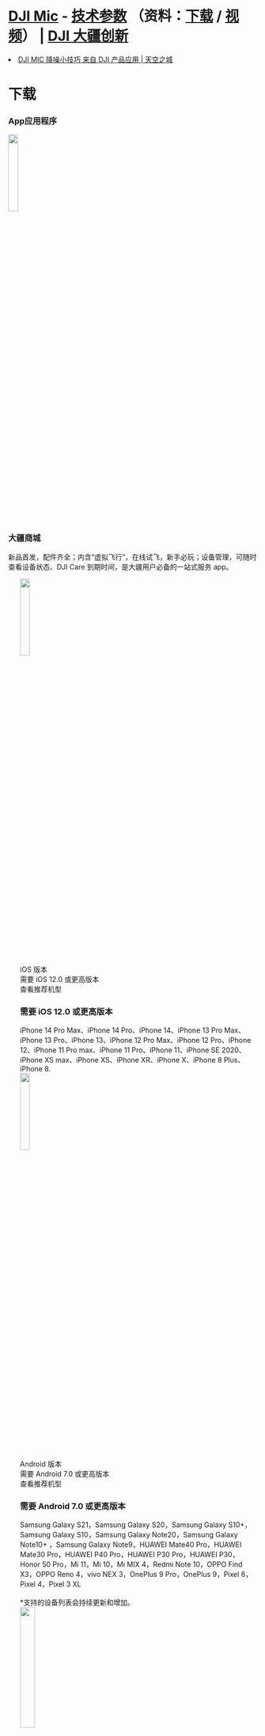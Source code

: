 <h1><a href="https://www.dji.com/cn/mic/">DJI Mic</a> - <a href="https://www.dji.com/cn/mic/specs">技术参数</a> （资料：<a href="https://www.dji.com/cn/mic/downloads">下载</a> / <a href="https://www.dji.com/cn/mic/video">视频</a>） | <a href="https://www.dji.com/cn/"> DJI 大疆创新</a></h1>
<li><a href="https://www.skypixel.com/videos/dji-mic"> DJI MIC 降噪小技巧 来自 DJI 产品应用 | 天空之城</a></li>
<div id="download-nav" class="breadcrumb-nav">
<div class="download-content">
<h1 class="downloade-title">下载</h1>
</div>
</div>
<section data-index="0" class="section-download hide">
<h3 class="section-title">App应用程序</h3>
<div class="app-description">
<div class="icons">
<img src="https://www-cdn.djiits.com/cms_uploads/download/app/icon/2/d08c0df01b18e168f4e79c381f5175de.svg"  height="20%" width="20%">
</div>
<div class="icons-desc-content">
<h3 class="icons-name">大疆商城</h3>
<div class="icons-description">新品首发，配件齐全；内含“虚拟飞行”，在线试飞，新手必玩；设备管理，可随时查看设备状态、DJI Care 到期时间，是大疆用户必备的一站式服务 app。</div>
</div>
</div>
<div class="line">
</div>
<ul class="download-list">
<div class="app-intro">
<div class="downloads">
<div class="app-store-item">
<a href="https://apps.apple.com/cn/app/apple-store/id899147555?pt=1984541&amp;ct=OfficialSite&amp;mt=8" data-ga-category="mic_detail" data-ga-action="click" data-ga-label="大疆商城_ios-downloads" class="app-store ga-data">
<img src="https://www-cdn.djiits.com/assets/images/products/info/app-store-2928664fe1fc6aca88583a6f606d60ba.svg?from=cdnMap" height="20%" width="20%">
</a>
<div class="version">iOS 版本&nbsp;</div>
<div class="need">需要 iOS 12.0 或更高版本</div>
<a data-ga-category="mic_detail" data-ga-action="click" data-ga-label="大疆商城_ios-devices" class="check-app-support-module">查看推荐机型</a>
<div class="app-version hide">
<h3 class="modal-version">
</h3>
<h3 class="modal-need">需要 iOS 12.0 或更高版本</h3>
<div class="support-device">iPhone 14 Pro Max、iPhone 14 Pro、iPhone 14、iPhone 13 Pro Max、iPhone 13 Pro、iPhone 13、iPhone 12 Pro Max、iPhone 12 Pro、iPhone 12、iPhone 11 Pro max、iPhone 11 Pro、iPhone 11、iPhone SE 2020、iPhone XS max、iPhone XS、iPhone XR、iPhone X、iPhone 8 Plus、iPhone 8.</div>
<div class="additional">
</div>
</div>
</div>
<div class="android-robot">
<a href="https://plus.dji.com/apps/download?utm_source=OfficialSite&amp;utm_medium=downloads&amp;utm_campaign=app_download" data-ga-category="mic_detail" data-ga-action="click" data-ga-label="大疆商城_android-downloads" class="ga-data">
<img src="https://www-cdn.djiits.com/assets/images/products/info/android-robot-app-5e8e6eec8ab6140f02665eb24450a40f.png?from=cdnMap" height="20%" width="20%">
</a>
<div class="version">Android 版本&nbsp;</div>
<div class="need">需要 Android 7.0 或更高版本</div>
<a data-ga-category="mic_detail" data-ga-action="click" data-ga-label="大疆商城_android-devices" class="check-app-support-module">查看推荐机型</a>
<div class="app-version hide">
<h3 class="modal-version">
</h3>
<h3 class="modal-need">需要 Android 7.0 或更高版本</h3>
<div class="support-device">Samsung Galaxy S21，Samsung Galaxy S20，Samsung Galaxy S10+，Samsung Galaxy S10，Samsung Galaxy Note20，Samsung Galaxy Note10+ ，Samsung Galaxy Note9，HUAWEI Mate40 Pro，HUAWEI Mate30 Pro，HUAWEI P40 Pro，HUAWEI P30 Pro，HUAWEI P30，Honor 50 Pro，Mi 11，Mi 10，Mi MIX 4，Redmi Note 10，OPPO Find X3，OPPO Reno 4，vivo NEX 3，OnePlus 9 Pro，OnePlus 9，Pixel 6，Pixel 4，Pixel 3 XL</div>
<div class="additional">
<br>*支持的设备列表会持续更新和增加。</div>
</div>
</div>
<div class="qrcode-wrap">
<img src="https://www-cdn.djiits.com/cms_uploads/download/app/qr_code/2/15cb017857ddf2ff9c4c43d2f87f1988.png" class="qr"  height="25%" width="25%">
</div>
</div>
</div>
</ul>
</section>
<section data-index="2" class="section-download hide">
<h3 class="section-title">固件</h3>
<ul class="groups-download-list download-list">
<li class="groups-download-item">
<div class="groups-items-content">
<div class="groups-item-name">DJI Mic  固件 v02.00.72.87（Receiver）</div>
<div class="groups-item-date">2023-01-04</div>
</div>
<div class="groups-item-icons">
<a href="https://terra-1-g.djicdn.com/851d20f7b9f64838a34cd02351370894/DJI%20Mic%20升级固件/dji_wirelessmic_rx_v02.00.72.87.bin" data-ga-category="mic_detail" data-ga-action="click" data-ga-label="mic firmwares file download" class="btn-download ga-data download-file">
<div class="donwload-file-name">
</div>
<img class="download-icon" src="https://www-cdn.djiits.com/assets/images/products/info/download-o-primary-old-aa7eaeb1e0cf9b3a18a9914e2f301eb0.svg?from=cdnMap" height="10%" width="10%">
</a>
</div>
</li>
<li class="groups-download-item">
<div class="groups-items-content">
<div class="groups-item-name">DJI Mic  固件 v02.00.72.87（Transmitters）</div>
<div class="groups-item-date">2023-01-04</div>
</div>
<div class="groups-item-icons">
<a href="https://terra-1-g.djicdn.com/851d20f7b9f64838a34cd02351370894/DJI%20Mic%20升级固件/dji_wirelessmic_tx_v02.00.72.87.bin" data-ga-category="mic_detail" data-ga-action="click" data-ga-label="mic firmwares file download" class="btn-download ga-data download-file">
<div class="donwload-file-name">
</div>
<img class="download-icon" src="https://www-cdn.djiits.com/assets/images/products/info/download-o-primary-old-aa7eaeb1e0cf9b3a18a9914e2f301eb0.svg?from=cdnMap"height="10%" width="10%">
</a>
</div>
</li>
<li class="groups-download-item">
<div class="groups-items-content">
<div class="groups-item-name">DJI Mic   固件 固件升级指南 v1</div>
<div class="groups-item-date">2022-05-11</div>
</div>
<div class="groups-item-icons">
<a href="https://terra-1-g.djicdn.com/851d20f7b9f64838a34cd02351370894/DJI%20Mic%20%E5%8D%87%E7%BA%A7%E5%9B%BA%E4%BB%B6/%E5%9B%BA%E4%BB%B6%E5%8D%87%E7%BA%A7%E6%AD%A5%E9%AA%A4.txt" data-ga-category="mic_detail" data-ga-action="click" data-ga-label="mic firmwares file download" class="btn-download ga-data download-file">
<div class="donwload-file-name">
</div>
<img class="download-icon" src="https://www-cdn.djiits.com/assets/images/products/info/download-o-primary-old-aa7eaeb1e0cf9b3a18a9914e2f301eb0.svg?from=cdnMap"height="10%" width="10%">
</a>
</div>
</li>
</ul>
</section>
<section data-index="3" class="manuals section-download hide">
<h3 class="section-title">文档</h3>
<ul class="groups-download-list download-list">
<li class="groups-download-item">
<div class="groups-items-content">
<div class="groups-item-name">DJI Mic  - 发布记录  </div>
<div class="groups-item-date">2023-01-04</div>
</div>
<div class="groups-item-icons">
<a href="https://dl.djicdn.com/downloads/DJI_Mic/20230104/DJI_Mic_Release_Notes_cn.pdf" data-ga-category="mic_detail" data-ga-action="click" data-ga-label="dowload-DJI Mic - 发布记录" class="btn-download ga-data download-file">
<div class="donwload-file-name">
</div>
<img class="download-icon" src="https://www-cdn.djiits.com/assets/images/products/info/download-o-primary-old-aa7eaeb1e0cf9b3a18a9914e2f301eb0.svg?from=cdnMap"height="10%" width="10%">
</a>
</div>
</li>
<li class="groups-download-item">
<div class="groups-items-content">
<div class="groups-item-name">DJI Mic  - 用户手册 v1.2 </div>
<div class="groups-item-date">2023-01-09</div>
</div>
<div class="groups-item-icons">
<a href="https://dl.djicdn.com/downloads/DJI_Mic/DJI_Mic_User_Manual_v1.2_cn.pdf" data-ga-category="mic_detail" data-ga-action="click" data-ga-label="dowload-DJI Mic - 用户手册v1.2" class="btn-download ga-data download-file">
<div class="donwload-file-name">
</div>
<img class="download-icon" src="https://www-cdn.djiits.com/assets/images/products/info/download-o-primary-old-aa7eaeb1e0cf9b3a18a9914e2f301eb0.svg?from=cdnMap"height="10%" width="10%">
</a>
</div>
</li>
<li class="groups-download-item">
<div class="groups-items-content">
<div class="groups-item-name">DJI Mic  - 快速入门指南 v1.0 </div>
<div class="groups-item-date">2021-12-31</div>
</div>
<div class="groups-item-icons">
<a href="https://dl.djicdn.com/downloads/DJI_Mic/DJI_Mic_Quick_Start_Guide_v1.0.pdf" data-ga-category="mic_detail" data-ga-action="click" data-ga-label="dowload-DJI Mic - 快速入门指南v1.0" class="btn-download ga-data download-file">
<div class="donwload-file-name">
</div>
<img class="download-icon" src="https://www-cdn.djiits.com/assets/images/products/info/download-o-primary-old-aa7eaeb1e0cf9b3a18a9914e2f301eb0.svg?from=cdnMap"height="10%" width="10%">
</a>
</div>
</li>
<li class="groups-download-item">
<div class="groups-items-content">
<div class="groups-item-name">DJI Mic - 安全概要 v1.0 </div>
<div class="groups-item-date">2021-12-31</div>
</div>
<div class="groups-item-icons">
<a href="https://dl.djicdn.com/downloads/DJI_Mic/DJI_Mic_Safety_Guidelines_v1.0.pdf" data-ga-category="mic_detail" data-ga-action="click" data-ga-label="dowload-DJI Mic- 安全概要v1.0" class="btn-download ga-data download-file">
<div class="donwload-file-name">
</div>
<img class="download-icon" src="https://www-cdn.djiits.com/assets/images/products/info/download-o-primary-old-aa7eaeb1e0cf9b3a18a9914e2f301eb0.svg?from=cdnMap"height="10%" width="10%">
</a>
</div>
</li>
<li class="groups-download-item">
<div class="groups-items-content">
<div class="groups-item-name">DJI Mic - 手机兼容列表  </div>
<div class="groups-item-date">2023-11-16</div>
</div>
<div class="groups-item-icons">
<a href="https://dl.djicdn.com/downloads/DJI_Mic/20231116/DJI_Mic_Mobile_Phone_Compatibility_List_cn.pdf" data-ga-category="mic_detail" data-ga-action="click" data-ga-label="dowload-DJI Mic- 手机兼容列表" class="btn-download ga-data download-file">
<div class="donwload-file-name">
</div>
<img class="download-icon" src="https://www-cdn.djiits.com/assets/images/products/info/download-o-primary-old-aa7eaeb1e0cf9b3a18a9914e2f301eb0.svg?from=cdnMap"height="10%" width="10%">
</a>
</div>
</li>
</ul>
</section>
</div>
<div id="app-version-modal" tabindex="-1" class="modal fade modal-common modal-discontinue">
<div class="modal-dialog">
<div class="modal-content">
<div class="modal-title">
<h4 class="title">
</h4>
<button type="button" aria-label="Close" data-dismiss="modal" class="close">
<span aria-hidden="true"> </span>
</button>
</div>
<div class="modal-body">
<div class="modal-article">
</div>
</div>
</div>
</div>
</div>
<span class="hidden">
</span>
<!--ssi:start name="footer" file="ssi/share/{device}/{country}/{locale}/footer.html" output="share"-->
<footer id="site-footer" class="site-footer dji-edit-module">
<div class="store-point-wrapper is-pc">
<div class="one-sentence-box">
<div class="one-sentence-title">仅在大疆商城 app</div>
<div class="one-sentence-desc">在线试飞，体验飞行乐趣；官方社区，随时交流想法；设备绑定，享一站式官方服务。</div>
<div class="store-button">
<a href="https://plus.dji.com/apps/download?utm_source=OfficialSite&amp;utm_medium=footer&amp;utm_campaign=app_download" target="_blank" data-ga-category="pc-footer" data-ga-action="click" data-ga-label="footer-store-button" class="ga-data learn-more-link black">立即下载</a>
</div>
</div>
</div>
<div id="subscribe-modal-wrapper" class="subscribe-modal-wrapper">
<div id="subscribe-modal-mask" class="mask">
</div>
<div id="subscribe-modal-container" class="modal-container activity-modal-container">
<button id="subscribe-modal-close-btn" aria-label="subscribe modal close button" class="close-btn">
<i class="close-icon">
</i>
</button>
<a id="activity-modal-link" href="" target="_blank">
</a>
<div class="subscribe-modal-content">
<div class="envelope">
</div>
<div id="subscribe-modal-success" class="success">
<div class="success-content">
<div class="success-icon">
</div>
<h3 class="title">提交成功！</h3>
<p class="description intro shown-text">感谢您对大疆的关注和支持。</p>
<p class="intro hidden-text">感谢您的订阅，大疆最新动态将会在第一时间发送给您。</p>
<button id="subscribe-modal-ok-btn" class="btn ok-btn">
<span class="btn-text">关闭</span>
</button>
</div>
</div>
<div id="subscribe-modal-content" class="subscribe-content">
<div class="content-wrapper">
<p class="eyebrow">
</p>
<h3 class="shown-text">订阅我们</h3>
<h3 class="hidden-text">订阅我们</h3>
<p class="intro shown-text">第一时间获取最新产品资讯、优惠信息和免费上手体验机会。</p>
<p class="intro hidden-text">第一时间获得大疆的最新动态</p>
<div class="inputgroup">
<div class="email-input">
<input id="subscribe-modal-email-input" placeholder="请输入手机号" type="input" value="" autocomplete="off">
</div>
<button id="subscribe-modal-submit-btn" class="btn submit-btn">
<span>
<i id="subscribe-modal-spin-icon" class="spin-icon">
</i>
<span id="submit-text" class="submit-text">提交</span>
</span>
</button>
</div>
<div id="email-input-error-tip" class="email-input-error-tip">
<i class="email-input-error-tip-icon">
</i>
<span>请输入正确的手机号</span>
</div>
<p class="note">
<span style="color: rgba(0,0,0,0.45);">
您可通过<a style="color: #1890ff; text-decoration: none; " target="_blank" href="https://www.dji.com/cn/policy">大疆隐私政策</a>了解我们的信息管理方式。
</span>
</p>
</div>
</div>
</div>
</div>
</div>
